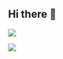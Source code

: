 ## Hi there 👋

![](https://github-readme-stats.vercel.app/api/top-langs/?username=Calboot&bg_color=000022&text_color=66ccff&title_color=f400ff)

![](https://github-readme-stats.vercel.app/api?username=Calboot&bg_color=000022&text_color=66ccff&title_color=f400ff)

<!--
**Calboot/Calboot** is a ✨ _special_ ✨ repository because its `README.md` (this file) appears on your GitHub profile.

Here are some ideas to get you started:

- 🔭 I’m currently working on ...
- 🌱 I’m currently learning ...
- 👯 I’m looking to collaborate on ...
- 🤔 I’m looking for help with ...
- 💬 Ask me about ...
- 📫 How to reach me: ...
- 😄 Pronouns: ...
- ⚡ Fun fact: ...
-->
